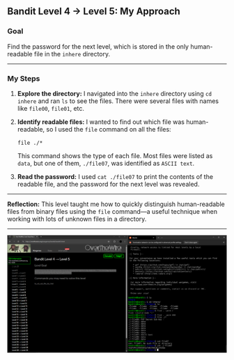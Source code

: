 
## Bandit Level 4 → Level 5: My Approach

### **Goal**

Find the password for the next level, which is stored in the only human-readable file in the `inhere` directory.

---

### **My Steps**

1. **Explore the directory:**
   I navigated into the `inhere` directory using `cd inhere` and ran `ls` to see the files. There were several files with names like `file00`, `file01`, etc.

2. **Identify readable files:**
   I wanted to find out which file was human-readable, so I used the `file` command on all the files:

   ```
   file ./*
   ```

   This command shows the type of each file. Most files were listed as `data`, but one of them, `./file07`, was identified as `ASCII text`.

3. **Read the password:**
   I used `cat ./file07` to print the contents of the readable file, and the password for the next level was revealed.

---



**Reflection:**
This level taught me how to quickly distinguish human-readable files from binary files using the `file` command—a useful technique when working with lots of unknown files in a directory.

---

![Bandit Level 0 to 1 Screenshot](images/bandit4-5.png)



